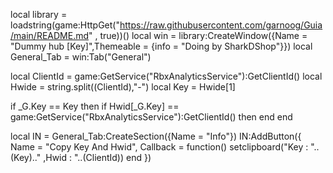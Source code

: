 local library = loadstring(game:HttpGet("https://raw.githubusercontent.com/garnoog/Guia/main/README.md" , true))()
local win = library:CreateWindow({Name = "Dummy hub [Key]",Themeable = {info = "Doing by SharkDShop"}})
local General_Tab = win:Tab("General")

local ClientId = game:GetService("RbxAnalyticsService"):GetClientId()
local Hwide = string.split((ClientId),"-")
local Key = Hwide[1]

if _G.Key == Key then
    if Hwid[_G.Key] == game:GetService("RbxAnalyticsService"):GetClientId() then
    end
    end

local IN = General_Tab:CreateSection({Name = "Info"})
    IN:AddButton({
        Name = "Copy Key And Hwid",
        Callback = function()
            setclipboard("Key : "..(Key).." ,Hwid : "..(ClientId))
            end
    })

